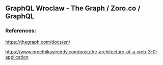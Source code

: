 ## GraphQL Wroclaw - The Graph / Zoro.co / GraphQL

### References:

https://thegraph.com/docs/en/

https://www.preethikasireddy.com/post/the-architecture-of-a-web-3-0-application
